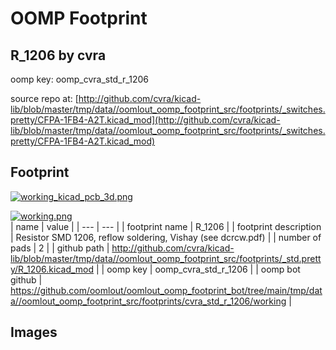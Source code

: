 # OOMP Footprint  
## R_1206  by cvra  
  
oomp key: oomp_cvra_std_r_1206  
  
source repo at: [http://github.com/cvra/kicad-lib/blob/master/tmp/data//oomlout_oomp_footprint_src/footprints/_switches.pretty/CFPA-1FB4-A2T.kicad_mod](http://github.com/cvra/kicad-lib/blob/master/tmp/data//oomlout_oomp_footprint_src/footprints/_switches.pretty/CFPA-1FB4-A2T.kicad_mod)  
## Footprint  
  
[![working_kicad_pcb_3d.png](working_kicad_pcb_3d_600.png)](working_kicad_pcb_3d.png)  
  
[![working.png](working_600.png)](working.png)  
| name | value | 
| --- | --- | 
| footprint name | R_1206 | 
| footprint description | Resistor SMD 1206, reflow soldering, Vishay (see dcrcw.pdf) | 
| number of pads | 2 | 
| github path | http://github.com/cvra/kicad-lib/blob/master/tmp/data//oomlout_oomp_footprint_src/footprints/_std.pretty/R_1206.kicad_mod | 
| oomp key | oomp_cvra_std_r_1206 | 
| oomp bot github | https://github.com/oomlout/oomlout_oomp_footprint_bot/tree/main/tmp/data//oomlout_oomp_footprint_src/footprints/cvra_std_r_1206/working | 
## Images  
